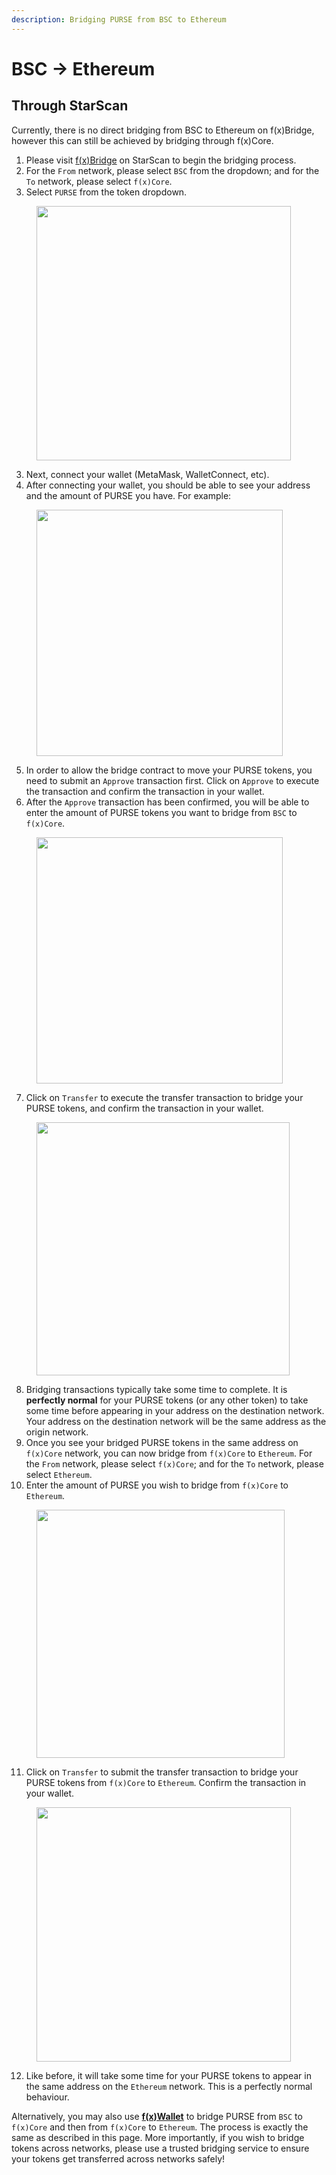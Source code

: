 ```yaml
---
description: Bridging PURSE from BSC to Ethereum
---
```


# BSC -> Ethereum

## Through StarScan

Currently, there is no direct bridging from BSC to Ethereum on f(x)Bridge, however this can still be achieved by bridging through f(x)Core.

1. Please visit [f(x)Bridge](https://starscan.io/fxbridge) on StarScan to begin the bridging process.
2. For the `From` network, please select `BSC` from the dropdown; and for the `To` network, please select `f(x)Core`.
3. Select `PURSE` from the token dropdown.

<figure><img src="../../../purse-docs/.gitbook/assets/Screenshot%202024-05-20%20at%204.44.51%20PM.png" alt="" width="407"><figcaption></figcaption></figure>

3. Next, connect your wallet (MetaMask, WalletConnect, etc).
4. After connecting your wallet, you should be able to see your address and the amount of PURSE you have. For example:

<figure><img src="../../../purse-docs/.gitbook/assets/Screenshot%202024-05-20%20at%204.45.29%20PM.png" alt="" width="394"><figcaption></figcaption></figure>

5. In order to allow the bridge contract to move your PURSE tokens, you need to submit an `Approve` transaction first. Click on `Approve` to execute the transaction and confirm the transaction in your wallet.
6. After the `Approve` transaction has been confirmed, you will be able to enter the amount of PURSE tokens you want to bridge from `BSC` to `f(x)Core`.

<figure><img src="../../../purse-docs/.gitbook/assets/Screenshot%202024-05-20%20at%204.57.26%20PM.png" alt="" width="394"><figcaption></figcaption></figure>

7. Click on `Transfer` to execute the transfer transaction to bridge your PURSE tokens, and confirm the transaction in your wallet.

<figure><img src="../../../purse-docs/.gitbook/assets/Screenshot%202024-05-20%20at%204.47.36%20PM%20(2).png" alt="" width="405"><figcaption></figcaption></figure>

8. Bridging transactions typically take some time to complete. It is **perfectly normal** for your PURSE tokens (or any other token) to take some time before appearing in your address on the destination network. Your address on the destination network will be the same address as the origin network.
9. Once you see your bridged PURSE tokens in the same address on `f(x)Core` network, you can now bridge from `f(x)Core` to `Ethereum`. For the `From` network, please select `f(x)Core`; and for the `To` network, please select `Ethereum`.
10. Enter the amount of PURSE you wish to bridge from `f(x)Core` to `Ethereum`.

<figure><img src="../../../purse-docs/.gitbook/assets/Screenshot%202024-05-20%20at%205.01.22%20PM.png" alt="" width="397"><figcaption></figcaption></figure>

11. Click on `Transfer` to submit the transfer transaction to bridge your PURSE tokens from `f(x)Core` to `Ethereum`. Confirm the transaction in your wallet.

<figure><img src="../../../purse-docs/.gitbook/assets/Screenshot%202024-05-20%20at%205.06.02%20PM.png" alt="" width="407"><figcaption></figcaption></figure>

12. Like before, it will take some time for your PURSE tokens to appear in the same address on the `Ethereum` network. This is a perfectly normal behaviour.

Alternatively, you may also use [**f(x)Wallet**](https://functionx.io/fxwallet) to bridge PURSE from `BSC` to `f(x)Core` and then from `f(x)Core` to `Ethereum`. The process is exactly the same as described in this page. More importantly, if you wish to bridge tokens across networks, please use a trusted bridging service to ensure your tokens get transferred across networks safely!
